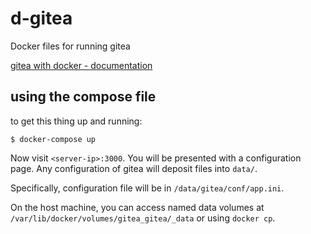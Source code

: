# d-gitea

Docker files for running gitea

[gitea with docker - documentation](https://docs.gitea.io/en-us/install-with-docker/)

## using the compose file

to get this thing up and running:

```
$ docker-compose up
```

Now visit `<server-ip>:3000`. You will be presented with a configuration page.
Any configuration of gitea will deposit files into `data/`.

Specifically, configuration file will be in `/data/gitea/conf/app.ini`.

On the host machine, you can access named data volumes at 
`/var/lib/docker/volumes/gitea_gitea/_data`
or using `docker cp`.


